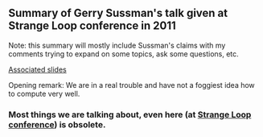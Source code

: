
## Summary of Gerry Sussman's talk given at Strange Loop conference in 2011

Note: this summary will mostly include Sussman's claims with my comments trying to expand on some topics, ask some questions, etc.

[Associated slides](http://mcdonnell.mit.edu/sussman_slides.pdf)  

Opening remark: We are in a real trouble and have not a foggiest idea how to compute very well.  

### Most things we are talking about, even here (at [Strange Loop conference](https://www.thestrangeloop.com/about.html)) is obsolete.
